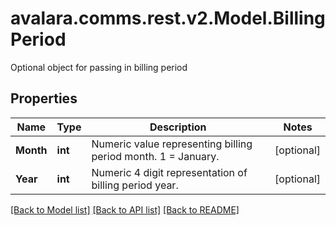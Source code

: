 # avalara.comms.rest.v2.Model.BillingPeriod
Optional object for passing in billing period

## Properties

Name | Type | Description | Notes
------------ | ------------- | ------------- | -------------
**Month** | **int** | Numeric value representing billing period month.  1 &#x3D; January. | [optional] 
**Year** | **int** | Numeric 4 digit representation of billing period year. | [optional] 

[[Back to Model list]](../README.md#documentation-for-models) [[Back to API list]](../README.md#documentation-for-api-endpoints) [[Back to README]](../README.md)

